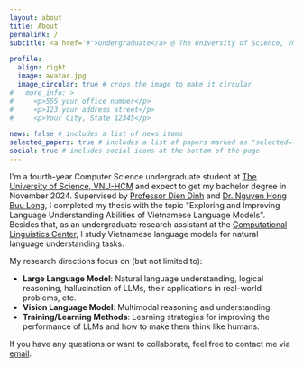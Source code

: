 ```yaml
---
layout: about
title: About
permalink: /
subtitle: <a href='#'>Undergraduate</a> @ The University of Science, VNU-HCM.

profile:
  align: right
  image: avatar.jpg
  image_circular: true # crops the image to make it circular
#   more_info: >
#     <p>555 your office number</p>
#     <p>123 your address street</p>
#     <p>Your City, State 12345</p>

news: false # includes a list of news items
selected_papers: true # includes a list of papers marked as "selected={true}"
social: true # includes social icons at the bottom of the page
---
```


<!-- I am a fourth-year undergraduate student at [The University of Science], Viet Nam National University Ho Chi Minh City, majoring in Computer Science. I am going to finish my Bachelor's degree in Computer Science in August 2024 under the supervision of Assoc. Prof. Dinh Dien and Dr. Nguyen Hong Buu Long and get a Bachelor's degree in October 2024. I am also a member of the [Computational Linguistics Center](https://www.clc.hcmus.edu.vn/) as a research assistant, where I work on projects related to natural language understanding of Vietnamse language models. -->

I'm a fourth-year Computer Science undergraduate student at [The University of Science, VNU-HCM](https://en.hcmus.edu.vn/) and expect to get my bachelor degree in November 2024. Supervised by [Professor Dien Dinh](https://scholar.google.com/citations?user=5tqOcFMAAAAJ&hl=en) and [Dr. Nguyen Hong Buu Long](https://scholar.google.com/citations?user=jECXavQAAAAJ&hl=en), I completed my thesis with the topic "Exploring and Improving Language Understanding Abilities of Vietnamese Language Models". Besides that, as an undergraduate research assistant at the [Computational Linguistics Center](https://www.clc.hcmus.edu.vn/), I study Vietnamese language models for natural language understanding tasks.

My research directions focus on (but not limited to):
- **Large Language Model**: Natural language understanding, logical reasoning, hallucination of LLMs, their applications in real-world problems, etc.
- **Vision Language Model**: Multimodal reasoning and understanding.
- **Training/Learning Methods**: Learning strategies for improving the performance of LLMs and how to make them think like humans.


<!-- focuses on the application of large language models to traditional NLP tasks and real-world problems, as well as methods for improving their performance. I also collaborate on projects exploring the intersection of computer vision and natural language processing, specifically in the domain of vision-language models. -->

If you have any questions or want to collaborate, feel free to contact me via [email](mailto:tmnam20@apcs.fitus.edu.vn).


<!-- Write your biography here. Tell the world about yourself. Link to your favorite [subreddit](http://reddit.com). You can put a picture in, too. The code is already in, just name your picture `prof_pic.jpg` and put it in the `img/` folder. -->

<!-- Link to your social media connections, too. This theme is set up to use [Font Awesome icons](https://fontawesome.com/) and [Academicons](https://jpswalsh.github.io/academicons/), like the ones below. Add your Facebook, Twitter, LinkedIn, Google Scholar, or just disable all of them. -->
